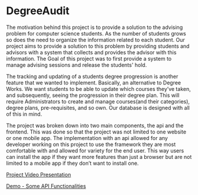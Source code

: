 # DegreeAudit


  The motivation behind this project is to provide a solution to the advising problem for computer science students. As the number of students grows so does the need to organize the information related to each student. Our project aims to provide a solution to this problem by providing students and advisors with a system that collects and provides the advisor with this information. The Goal of this project was to first provide a system to manage advising sessions and release the students' hold.

  The tracking and updating of a students degree progression is another feature that we wanted to implement. Basically, an alternative to Degree Works. We want students to be able to update which courses they’ve taken, and subsequently, seeing the progression in their degree plan. This will require Administrators to create and manage courses(and their categories), degree plans, pre-requisites, and so own. Our database is designed with all of this in mind.
  
  The project was broken down into two main components, the api and the frontend. This was done so that the project was not limited to one website or one mobile app. The implementation with an api allowed for any developer working on this project to use the framework they are most comfortable with and allowed for variety for the end user. This way users can install the app if they want more features than just a browser but are not limited to a mobile app if they don’t want to install one.
  
  
  [Project Video Presentation](https://https://youtu.be/bBCdan-le3w)
  
  [Demo - Some API Functionalities](https://youtu.be/Wvi8UhSzEhE)
